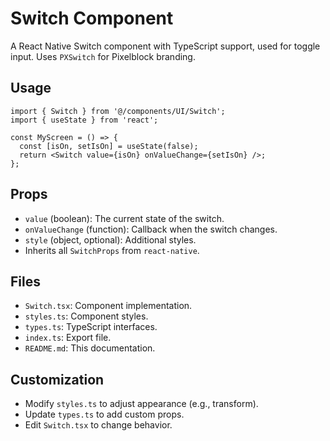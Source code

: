 # Switch Component

A React Native Switch component with TypeScript support, used for toggle input. Uses `PXSwitch` for Pixelblock branding.

## Usage

```tsx
import { Switch } from '@/components/UI/Switch';
import { useState } from 'react';

const MyScreen = () => {
  const [isOn, setIsOn] = useState(false);
  return <Switch value={isOn} onValueChange={setIsOn} />;
};
```

## Props

- `value` (boolean): The current state of the switch.
- `onValueChange` (function): Callback when the switch changes.
- `style` (object, optional): Additional styles.
- Inherits all `SwitchProps` from `react-native`.

## Files

- `Switch.tsx`: Component implementation.
- `styles.ts`: Component styles.
- `types.ts`: TypeScript interfaces.
- `index.ts`: Export file.
- `README.md`: This documentation.

## Customization

- Modify `styles.ts` to adjust appearance (e.g., transform).
- Update `types.ts` to add custom props.
- Edit `Switch.tsx` to change behavior.